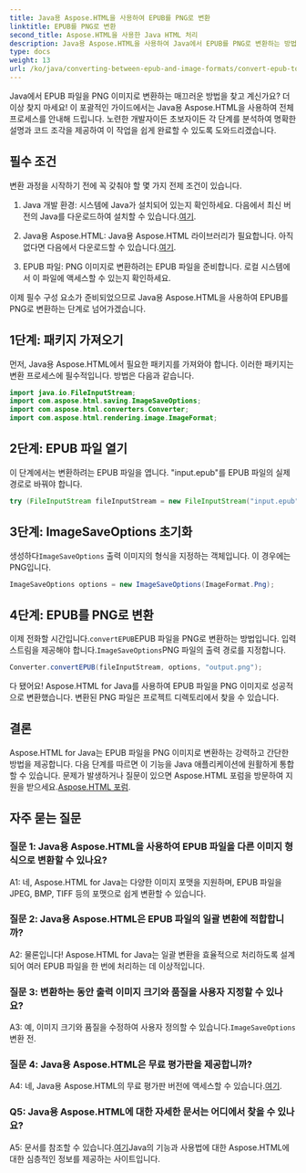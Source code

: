 ```yaml
---
title: Java용 Aspose.HTML을 사용하여 EPUB를 PNG로 변환
linktitle: EPUB를 PNG로 변환
second_title: Aspose.HTML을 사용한 Java HTML 처리
description: Java용 Aspose.HTML을 사용하여 Java에서 EPUB를 PNG로 변환하는 방법을 알아보세요. 원활한 변환을 위한 단계별 가이드.
type: docs
weight: 13
url: /ko/java/converting-between-epub-and-image-formats/convert-epub-to-png/
---
```

Java에서 EPUB 파일을 PNG 이미지로 변환하는 매끄러운 방법을 찾고 계신가요? 더 이상 찾지 마세요! 이 포괄적인 가이드에서는 Java용 Aspose.HTML을 사용하여 전체 프로세스를 안내해 드립니다. 노련한 개발자이든 초보자이든 각 단계를 분석하여 명확한 설명과 코드 조각을 제공하여 이 작업을 쉽게 완료할 수 있도록 도와드리겠습니다.

## 필수 조건

변환 과정을 시작하기 전에 꼭 갖춰야 할 몇 가지 전제 조건이 있습니다.

1.  Java 개발 환경: 시스템에 Java가 설치되어 있는지 확인하세요. 다음에서 최신 버전의 Java를 다운로드하여 설치할 수 있습니다.[여기](https://www.oracle.com/java/technologies/javase-downloads.html).

2. Java용 Aspose.HTML: Java용 Aspose.HTML 라이브러리가 필요합니다. 아직 없다면 다음에서 다운로드할 수 있습니다.[여기](https://releases.aspose.com/html/java/).

3. EPUB 파일: PNG 이미지로 변환하려는 EPUB 파일을 준비합니다. 로컬 시스템에서 이 파일에 액세스할 수 있는지 확인하세요.

이제 필수 구성 요소가 준비되었으므로 Java용 Aspose.HTML을 사용하여 EPUB를 PNG로 변환하는 단계로 넘어가겠습니다.

## 1단계: 패키지 가져오기

먼저, Java용 Aspose.HTML에서 필요한 패키지를 가져와야 합니다. 이러한 패키지는 변환 프로세스에 필수적입니다. 방법은 다음과 같습니다.

```java
import java.io.FileInputStream;
import com.aspose.html.saving.ImageSaveOptions;
import com.aspose.html.converters.Converter;
import com.aspose.html.rendering.image.ImageFormat;
```

## 2단계: EPUB 파일 열기

이 단계에서는 변환하려는 EPUB 파일을 엽니다. "input.epub"를 EPUB 파일의 실제 경로로 바꿔야 합니다.

```java
try (FileInputStream fileInputStream = new FileInputStream("input.epub")) {
```

## 3단계: ImageSaveOptions 초기화

 생성하다`ImageSaveOptions` 출력 이미지의 형식을 지정하는 객체입니다. 이 경우에는 PNG입니다.

```java
ImageSaveOptions options = new ImageSaveOptions(ImageFormat.Png);
```

## 4단계: EPUB를 PNG로 변환

 이제 전화할 시간입니다.`convertEPUB`EPUB 파일을 PNG로 변환하는 방법입니다. 입력 스트림을 제공해야 합니다.`ImageSaveOptions`PNG 파일의 출력 경로를 지정합니다.

```java
Converter.convertEPUB(fileInputStream, options, "output.png");
```

다 됐어요! Aspose.HTML for Java를 사용하여 EPUB 파일을 PNG 이미지로 성공적으로 변환했습니다. 변환된 PNG 파일은 프로젝트 디렉토리에서 찾을 수 있습니다.

## 결론
 Aspose.HTML for Java는 EPUB 파일을 PNG 이미지로 변환하는 강력하고 간단한 방법을 제공합니다. 다음 단계를 따르면 이 기능을 Java 애플리케이션에 원활하게 통합할 수 있습니다. 문제가 발생하거나 질문이 있으면 Aspose.HTML 포럼을 방문하여 지원을 받으세요.[Aspose.HTML 포럼](https://forum.aspose.com/).

## 자주 묻는 질문

### 질문 1: Java용 Aspose.HTML을 사용하여 EPUB 파일을 다른 이미지 형식으로 변환할 수 있나요?

A1: 네, Aspose.HTML for Java는 다양한 이미지 포맷을 지원하며, EPUB 파일을 JPEG, BMP, TIFF 등의 포맷으로 쉽게 변환할 수 있습니다.

### 질문 2: Java용 Aspose.HTML은 EPUB 파일의 일괄 변환에 적합합니까?
   
A2: 물론입니다! Aspose.HTML for Java는 일괄 변환을 효율적으로 처리하도록 설계되어 여러 EPUB 파일을 한 번에 처리하는 데 이상적입니다.

### 질문 3: 변환하는 동안 출력 이미지 크기와 품질을 사용자 지정할 수 있나요?

 A3: 예, 이미지 크기와 품질을 수정하여 사용자 정의할 수 있습니다.`ImageSaveOptions` 변환 전. 

### 질문 4: Java용 Aspose.HTML은 무료 평가판을 제공합니까?

 A4: 네, Java용 Aspose.HTML의 무료 평가판 버전에 액세스할 수 있습니다.[여기](https://releases.aspose.com/).

### Q5: Java용 Aspose.HTML에 대한 자세한 문서는 어디에서 찾을 수 있나요?

 A5: 문서를 참조할 수 있습니다.[여기](https://reference.aspose.com/html/java/)Java의 기능과 사용법에 대한 Aspose.HTML에 대한 심층적인 정보를 제공하는 사이트입니다.
